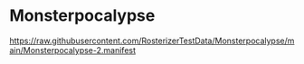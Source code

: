 # Monsterpocalypse

https://raw.githubusercontent.com/RosterizerTestData/Monsterpocalypse/main/Monsterpocalypse-2.manifest
